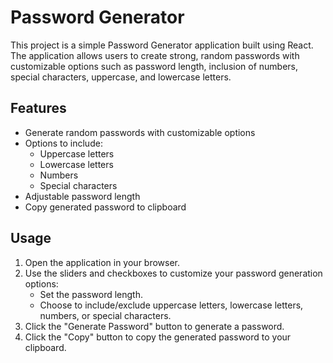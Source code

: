 # Password Generator

This project is a simple Password Generator application built using React. The application allows users to create strong, random passwords with customizable options such as password length, inclusion of numbers, special characters, uppercase, and lowercase letters.

## Features

- Generate random passwords with customizable options
- Options to include:
  - Uppercase letters
  - Lowercase letters
  - Numbers
  - Special characters
- Adjustable password length
- Copy generated password to clipboard

## Usage

1. Open the application in your browser.
2. Use the sliders and checkboxes to customize your password generation options:
   - Set the password length.
   - Choose to include/exclude uppercase letters, lowercase letters, numbers, or special characters.
3. Click the "Generate Password" button to generate a password.
4. Click the "Copy" button to copy the generated password to your clipboard.
